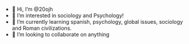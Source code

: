 - 👋 Hi, I’m @20ojh
- 👀 I’m interested in sociology and Psychology!
- 🌱 I’m currently learning spanish, psychology, global issues, sociology and Roman civilizations.
- 💞️ I’m looking to collaborate on anything


<!---
20ojh/20ojh is a ✨ special ✨ repository because its `README.md` (this file) appears on your GitHub profile.
You can click the Preview link to take a look at your changes.
--->
